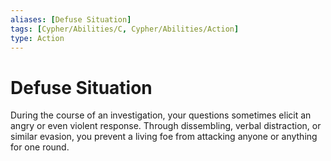 ```yaml
---
aliases: [Defuse Situation]
tags: [Cypher/Abilities/C, Cypher/Abilities/Action]
type: Action
---
```


# Defuse Situation

During the course of an investigation, your questions sometimes elicit an angry or even violent response. Through dissembling, verbal distraction, or similar evasion, you prevent a living foe from attacking anyone or anything for one round.
